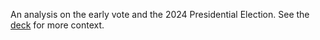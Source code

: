 An analysis on the early vote and the 2024 Presidential Election. See the [deck](https://docs.google.com/presentation/d/1BrdyS1wCX6n58GuHZ0lZPD3crr0jwLKLjTp0XGIeUCU/edit?usp=sharing) for more context.
